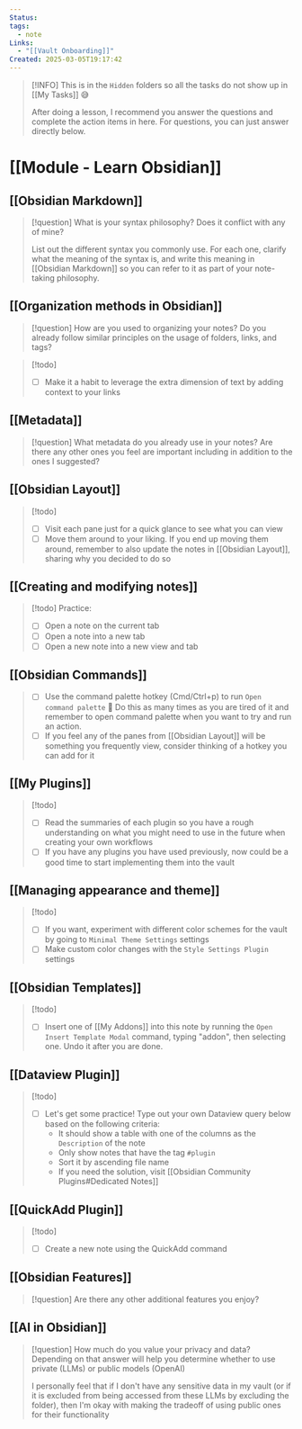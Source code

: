 ```yaml
---
Status: 
tags:
  - note
Links:
  - "[[Vault Onboarding]]"
Created: 2025-03-05T19:17:42
---
```


> [!INFO]
> This is in the `Hidden` folders so all the tasks do not show up in [[My Tasks]] 😅
> 
> After doing a lesson, I recommend you answer the questions and complete the action items in here. For questions, you can just answer directly below.

# [[Module - Learn Obsidian]]
## [[Obsidian Markdown]]

> [!question] 
> What is your syntax philosophy? Does it conflict with any of mine?
> 
> List out the different syntax you commonly use. For each one, clarify what the meaning of the syntax is, and write this meaning in [[Obsidian Markdown]] so you can refer to it as part of your note-taking philosophy.

## [[Organization methods in Obsidian]]

> [!question] 
> How are you used to organizing your notes? Do you already follow similar principles on the usage of folders, links, and tags?

> [!todo] 
> - [ ] Make it a habit to leverage the extra dimension of text by adding context to your links

## [[Metadata]]

> [!question] 
> What metadata do you already use in your notes? Are there any other ones you feel are important including in addition to the ones I suggested?
> 

## [[Obsidian Layout]]

> [!todo] 
> - [ ] Visit each pane just for a quick glance to see what you can view 
> - [ ] Move them around to your liking. If you end up moving them around, remember to also update the notes in [[Obsidian Layout]], sharing why you decided to do so

## [[Creating and modifying notes]]

> [!todo] 
> Practice:
> - [ ] Open a note on the current tab
> - [ ] Open a note into a new tab
> - [ ] Open a new note into a new view and tab

## [[Obsidian Commands]]

> - [ ] Use the command palette hotkey (Cmd/Ctrl+p) to run `Open command palette` 🤣 Do this as many times as you are tired of it and remember to open command palette when you want to try and run an action.
> - [ ] If you feel any of the panes from [[Obsidian Layout]] will be something you frequently view, consider thinking of a hotkey you can add for it

## [[My Plugins]]

> [!todo] 
> - [ ] Read the summaries of each plugin so you have a rough understanding on what you might need to use in the future when creating your own workflows
> - [ ] If you have any plugins you have used previously, now could be a good time to start implementing them into the vault

## [[Managing appearance and theme]]

> [!todo] 
> - [ ] If you want, experiment with different color schemes for the vault by going to `Minimal Theme Settings` settings
> - [ ] Make custom color changes with the `Style Settings Plugin` settings

## [[Obsidian Templates]]

> [!todo] 
> - [ ] Insert one of [[My Addons]] into this note by running the `Open Insert Template Modal` command, typing "addon", then selecting one. Undo it after you are done.

## [[Dataview Plugin]]

> [!todo] 
> - [ ] Let's get some practice! Type out your own Dataview query below based on the following criteria:
> 	- It should show a table with one of the columns as the `Description` of the note
> 	- Only show notes that have the tag `#plugin`
> 	- Sort it by ascending file name
> 	- If you need the solution, visit [[Obsidian Community Plugins#Dedicated Notes]]

## [[QuickAdd Plugin]]

> [!todo] 
> - [ ] Create a new note using the QuickAdd command

## [[Obsidian Features]]

> [!question]
> Are there any other additional features you enjoy?

## [[AI in Obsidian]]

> [!question]
> How much do you value your privacy and data? Depending on that answer will help you determine whether to use private (LLMs) or public models (OpenAI)
> 
> I personally feel that if I don't have any sensitive data in my vault (or if it is excluded from being accessed from these LLMs by excluding the folder), then I'm okay with making the tradeoff of using public ones for their functionality


